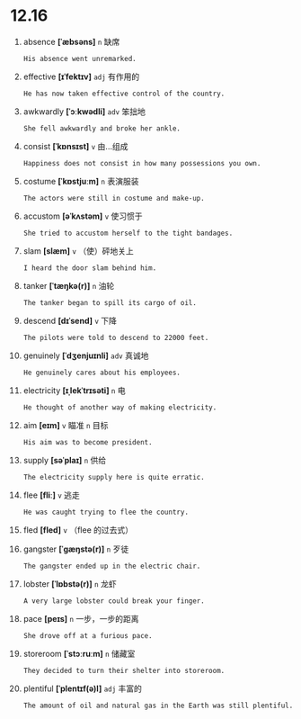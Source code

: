 # 12.16


1. absence **[ˈæbsəns]** `n` 缺席
    ```
    His absence went unremarked.
    
    ```

2. effective **[ɪˈfektɪv]** `adj` 有作用的
    ```
    He has now taken effective control of the country.
    
    ```

3. awkwardly **[ˈɔːkwədli]** `adv` 笨拙地
    ```
    She fell awkwardly and broke her ankle.
    
    ```

4. consist **[ˈkɒnsɪst]** `v` 由...组成
    ```
    Happiness does not consist in how many possessions you own.
    
    ```

5. costume **[ˈkɒstjuːm]** `n` 表演服装
    ```
    The actors were still in costume and make-up.
    
    ```

6. accustom **[əˈkʌstəm]** `v` 使习惯于
    ```
    She tried to accustom herself to the tight bandages.
    
    ```

7. slam **[slæm]** `v` （使）砰地关上
    ```
    I heard the door slam behind him.
    
    ```

8. tanker **[ˈtæŋkə(r)]** `n` 油轮
    ```
    The tanker began to spill its cargo of oil.
    
    ```

9. descend **[dɪˈsend]** `v` 下降
    ```
    The pilots were told to descend to 22000 feet.
    
    ```

10. genuinely **[ˈdʒenjuɪnli]** `adv` 真诚地
    ```
    He genuinely cares about his employees.
    
    ```

11. electricity **[ɪˌlekˈtrɪsəti]** `n` 电
    ```
    He thought of another way of making electricity.
    
    ```

12. aim **[eɪm]** `v` 瞄准 `n` 目标
    ```
    His aim was to become president.
    
    ```

13. supply **[səˈplaɪ]** `n` 供给
    ```
    The electricity supply here is quite erratic.
    
    ```

14. flee **[fliː]** `v` 逃走
    ```
    He was caught trying to flee the country.
    
    ```

15. fled **[fled]** `v` （flee 的过去式）

16. gangster **[ˈɡæŋstə(r)]** `n` 歹徒
    ```
    The gangster ended up in the electric chair.
    
    ```

17. lobster **[ˈlɒbstə(r)]** `n` 龙虾
    ```
    A very large lobster could break your finger.
    
    ```

18. pace **[peɪs]** `n` 一步，一步的距离
    ```
    She drove off at a furious pace.
    
    ```

19. storeroom **[ˈstɔːruːm]** `n` 储藏室
    ```
    They decided to turn their shelter into storeroom.
    
    ```

20. plentiful **[ˈplentɪf(ə)l]** `adj` 丰富的
    ```
    The amount of oil and natural gas in the Earth was still plentiful.
    
    ```
